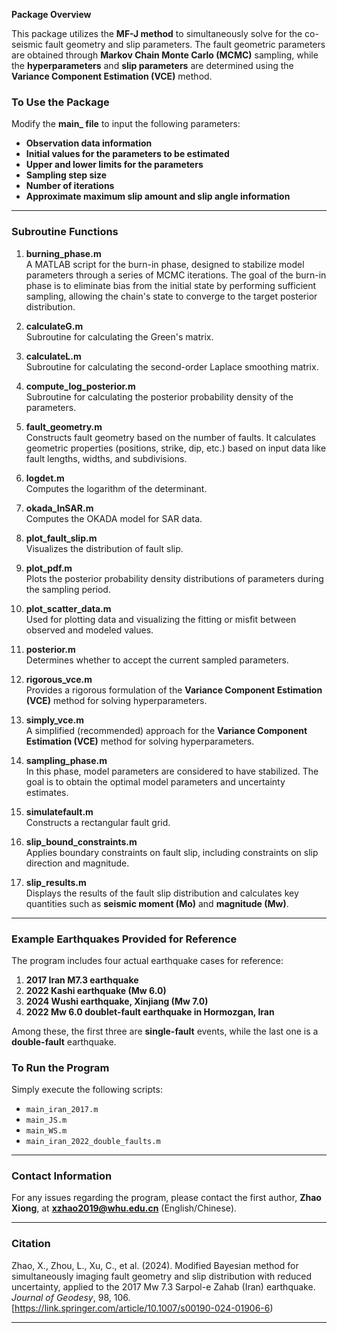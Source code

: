 **Package Overview**

This package utilizes the **MF-J method** to simultaneously solve for the co-seismic fault geometry and slip parameters. The fault geometric parameters are obtained through **Markov Chain Monte Carlo (MCMC)** sampling, while the **hyperparameters** and **slip parameters** are determined using the **Variance Component Estimation (VCE)** method.

### To Use the Package

Modify the **main_ file** to input the following parameters:

- **Observation data information**
- **Initial values for the parameters to be estimated**
- **Upper and lower limits for the parameters**
- **Sampling step size**
- **Number of iterations**
- **Approximate maximum slip amount and slip angle information**

---

### Subroutine Functions

1. **burning_phase.m**  
   A MATLAB script for the burn-in phase, designed to stabilize model parameters through a series of MCMC iterations. The goal of the burn-in phase is to eliminate bias from the initial state by performing sufficient sampling, allowing the chain's state to converge to the target posterior distribution.

2. **calculateG.m**  
   Subroutine for calculating the Green's matrix.

3. **calculateL.m**  
   Subroutine for calculating the second-order Laplace smoothing matrix.

4. **compute_log_posterior.m**  
   Subroutine for calculating the posterior probability density of the parameters.

5. **fault_geometry.m**  
   Constructs fault geometry based on the number of faults. It calculates geometric properties (positions, strike, dip, etc.) based on input data like fault lengths, widths, and subdivisions.

6. **logdet.m**  
   Computes the logarithm of the determinant.

7. **okada_InSAR.m**  
   Computes the OKADA model for SAR data.

8. **plot_fault_slip.m**  
   Visualizes the distribution of fault slip.

9. **plot_pdf.m**  
   Plots the posterior probability density distributions of parameters during the sampling period.

10. **plot_scatter_data.m**  
    Used for plotting data and visualizing the fitting or misfit between observed and modeled values.

11. **posterior.m**  
    Determines whether to accept the current sampled parameters.

12. **rigorous_vce.m**  
    Provides a rigorous formulation of the **Variance Component Estimation (VCE)** method for solving hyperparameters.

13. **simply_vce.m**  
    A simplified (recommended) approach for the **Variance Component Estimation (VCE)** method for solving hyperparameters.

14. **sampling_phase.m**  
    In this phase, model parameters are considered to have stabilized. The goal is to obtain the optimal model parameters and uncertainty estimates.

15. **simulatefault.m**  
    Constructs a rectangular fault grid.

16. **slip_bound_constraints.m**  
    Applies boundary constraints on fault slip, including constraints on slip direction and magnitude.

17. **slip_results.m**  
    Displays the results of the fault slip distribution and calculates key quantities such as **seismic moment (Mo)** and **magnitude (Mw)**.

---

### Example Earthquakes Provided for Reference

The program includes four actual earthquake cases for reference:

1. **2017 Iran M7.3 earthquake**
2. **2022 Kashi earthquake (Mw 6.0)**
3. **2024 Wushi earthquake, Xinjiang (Mw 7.0)**
4. **2022 Mw 6.0 doublet-fault earthquake in Hormozgan, Iran**

Among these, the first three are **single-fault** events, while the last one is a **double-fault** earthquake.

### To Run the Program

Simply execute the following scripts:

- `main_iran_2017.m`
- `main_JS.m`
- `main_WS.m`
- `main_iran_2022_double_faults.m`

---

### Contact Information

For any issues regarding the program, please contact the first author, **Zhao Xiong**, at **xzhao2019@whu.edu.cn** (English/Chinese).

---

### Citation

Zhao, X., Zhou, L., Xu, C., et al. (2024). Modified Bayesian method for simultaneously imaging fault geometry and slip distribution with reduced uncertainty, applied to the 2017 Mw 7.3 Sarpol-e Zahab (Iran) earthquake. *Journal of Geodesy*, 98, 106. [https://link.springer.com/article/10.1007/s00190-024-01906-6)

---
